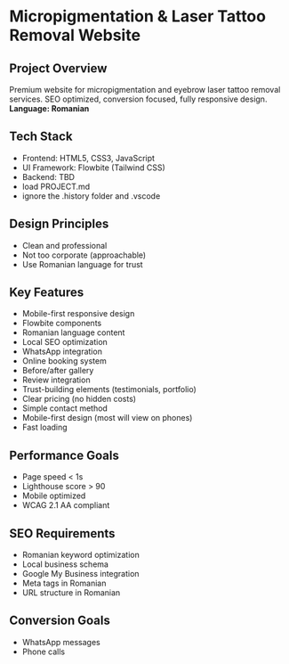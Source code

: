 # Micropigmentation & Laser Tattoo Removal Website

## Project Overview
Premium website for micropigmentation and eyebrow laser tattoo removal services. SEO optimized, conversion focused, fully responsive design. **Language: Romanian**

## Tech Stack
- Frontend: HTML5, CSS3, JavaScript
- UI Framework: Flowbite (Tailwind CSS)
- Backend: TBD
- load PROJECT.md
- ignore the .history folder and .vscode

## Design Principles
- Clean and professional
- Not too corporate (approachable)
- Use Romanian language for trust

## Key Features
- Mobile-first responsive design
- Flowbite components
- Romanian language content
- Local SEO optimization
- WhatsApp integration
- Online booking system
- Before/after gallery
- Review integration
- Trust-building elements (testimonials, portfolio)
- Clear pricing (no hidden costs)
- Simple contact method
- Mobile-first design (most will view on phones)
- Fast loading

## Performance Goals
- Page speed < 1s
- Lighthouse score > 90
- Mobile optimized
- WCAG 2.1 AA compliant

## SEO Requirements
- Romanian keyword optimization
- Local business schema
- Google My Business integration
- Meta tags in Romanian
- URL structure in Romanian

## Conversion Goals
- WhatsApp messages
- Phone calls